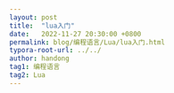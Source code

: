 ```yaml
---
layout: post
title:  "lua入门"
date:   2022-11-27 20:30:00 +0800
permalink: blog/编程语言/Lua/lua入门.html
typora-root-url: ../../
author: handong
tag1: 编程语言
tag2: Lua
---
```


